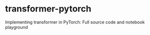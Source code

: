 # transformer-pytorch
Implementing transformer in PyTorch: Full source code and notebook playground
